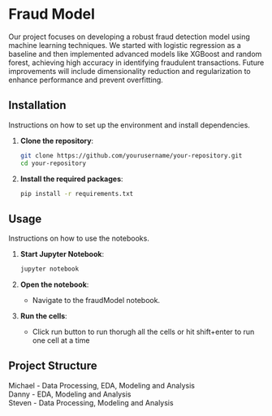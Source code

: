 # Fraud Model

Our project focuses on developing a robust fraud detection model using machine learning techniques. We started with logistic regression as a baseline and then implemented advanced models like XGBoost and random forest, achieving high accuracy in identifying fraudulent transactions. Future improvements will include dimensionality reduction and regularization to enhance performance and prevent overfitting.

## Installation

Instructions on how to set up the environment and install dependencies.

1. **Clone the repository**:
    ```bash
    git clone https://github.com/yourusername/your-repository.git
    cd your-repository
    ```

2. **Install the required packages**:
    ```bash
    pip install -r requirements.txt
    ```

## Usage

Instructions on how to use the notebooks.

1. **Start Jupyter Notebook**:
    ```bash
    jupyter notebook
    ```

2. **Open the notebook**:
    - Navigate to the fraudModel notebook.

3. **Run the cells**:
    - Click run button to run thorugh all the cells or hit shift+enter to run one cell at a time

## Project Structure

Michael - Data Processing, EDA, Modeling and Analysis     
Danny - EDA, Modeling and Analysis  
Steven - Data Processing, Modeling and Analysis

